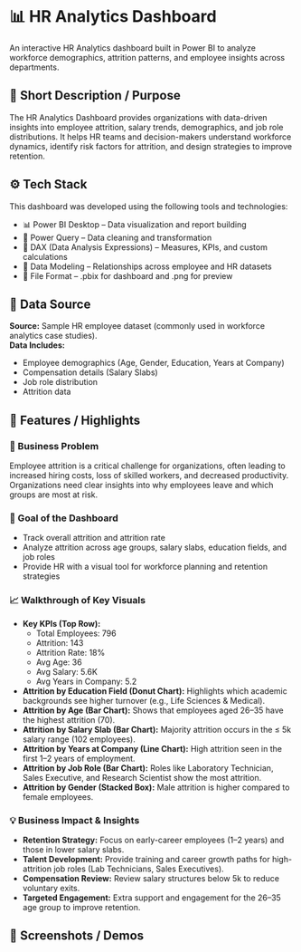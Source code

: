 # 📊 HR Analytics Dashboard
An interactive HR Analytics dashboard built in Power BI to analyze workforce demographics, attrition patterns, and employee insights across departments.

## 🔎 Short Description / Purpose
The HR Analytics Dashboard provides organizations with data-driven insights into employee attrition, salary trends, demographics, and job role distributions. It helps HR teams and decision-makers understand workforce dynamics, identify risk factors for attrition, and design strategies to improve retention.

## ⚙️ Tech Stack
This dashboard was developed using the following tools and technologies:
- 📊 Power BI Desktop – Data visualization and report building  
- 📂 Power Query – Data cleaning and transformation  
- 🧮 DAX (Data Analysis Expressions) – Measures, KPIs, and custom calculations  
- 📝 Data Modeling – Relationships across employee and HR datasets  
- 📁 File Format – .pbix for dashboard and .png for preview  

## 📂 Data Source
**Source:** Sample HR employee dataset (commonly used in workforce analytics case studies).  
**Data Includes:**  
- Employee demographics (Age, Gender, Education, Years at Company)  
- Compensation details (Salary Slabs)  
- Job role distribution  
- Attrition data  

## 🚀 Features / Highlights
### 🏢 Business Problem
Employee attrition is a critical challenge for organizations, often leading to increased hiring costs, loss of skilled workers, and decreased productivity. Organizations need clear insights into why employees leave and which groups are most at risk.

### 🎯 Goal of the Dashboard
- Track overall attrition and attrition rate  
- Analyze attrition across age groups, salary slabs, education fields, and job roles  
- Provide HR with a visual tool for workforce planning and retention strategies  

### 📈 Walkthrough of Key Visuals
- **Key KPIs (Top Row):**  
  - Total Employees: 796  
  - Attrition: 143  
  - Attrition Rate: 18%  
  - Avg Age: 36  
  - Avg Salary: 5.6K  
  - Avg Years in Company: 5.2  
- **Attrition by Education Field (Donut Chart):** Highlights which academic backgrounds see higher turnover (e.g., Life Sciences & Medical).  
- **Attrition by Age (Bar Chart):** Shows that employees aged 26–35 have the highest attrition (70).  
- **Attrition by Salary Slab (Bar Chart):** Majority attrition occurs in the ≤ 5k salary range (102 employees).  
- **Attrition by Years at Company (Line Chart):** High attrition seen in the first 1–2 years of employment.  
- **Attrition by Job Role (Bar Chart):** Roles like Laboratory Technician, Sales Executive, and Research Scientist show the most attrition.  
- **Attrition by Gender (Stacked Box):** Male attrition is higher compared to female employees.  

### 💡 Business Impact & Insights
- **Retention Strategy:** Focus on early-career employees (1–2 years) and those in lower salary slabs.  
- **Talent Development:** Provide training and career growth paths for high-attrition job roles (Lab Technicians, Sales Executives).  
- **Compensation Review:** Review salary structures below 5k to reduce voluntary exits.  
- **Targeted Engagement:** Extra support and engagement for the 26–35 age group to improve retention.  

## 📸 Screenshots / Demos

